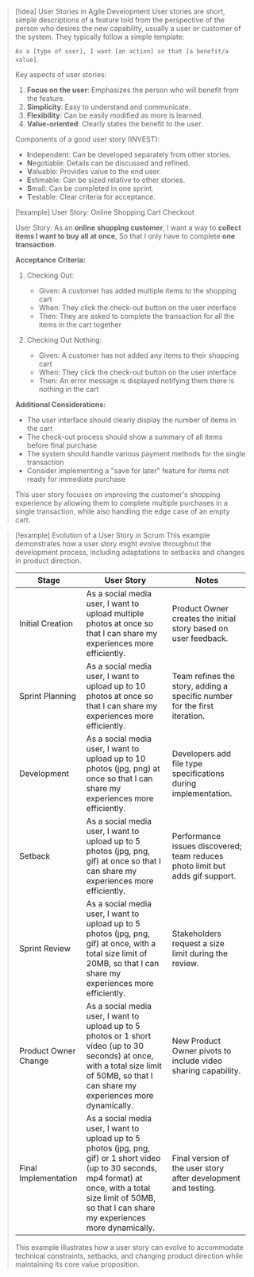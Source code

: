 > [!idea] User Stories in Agile Development
> User stories are short, simple descriptions of a feature told from the perspective of the person who desires the new capability, usually a user or customer of the system. They typically follow a simple template:
> 
> `As a [type of user], I want [an action] so that [a benefit/a value]`.
> 
> Key aspects of user stories:
> 
> 1. **Focus on the user**: Emphasizes the person who will benefit from the feature.
> 2. **Simplicity**: Easy to understand and communicate.
> 3. **Flexibility**: Can be easily modified as more is learned.
> 4. **Value-oriented**: Clearly states the benefit to the user.
> 
> Components of a good user story (INVEST):
> - **I**ndependent: Can be developed separately from other stories.
> - **N**egotiable: Details can be discussed and refined.
> - **V**aluable: Provides value to the end user.
> - **E**stimable: Can be sized relative to other stories.
> - **S**mall: Can be completed in one sprint.
> - **T**estable: Clear criteria for acceptance.

> [!example] User Story: Online Shopping Cart Checkout
> 
> User Story:
> As an **online shopping customer**,
> I want a way to **collect items I want to buy all at once**,
> So that I only have to complete **one transaction**.
> 
> **Acceptance Criteria:**
> 
> 1. Checking Out:
>    - Given: A customer has added multiple items to the shopping cart
>    - When: They click the check-out button on the user interface
>    - Then: They are asked to complete the transaction for all the items in the cart together
> 
> 2. Checking Out Nothing:
>    - Given: A customer has not added any items to their shopping cart
>    - When: They click the check-out button on the user interface
>    - Then: An error message is displayed notifying them there is nothing in the cart
> 
> **Additional Considerations:**
> - The user interface should clearly display the number of items in the cart
> - The check-out process should show a summary of all items before final purchase
> - The system should handle various payment methods for the single transaction
> - Consider implementing a "save for later" feature for items not ready for immediate purchase
> 
> This user story focuses on improving the customer's shopping experience by allowing them to complete multiple purchases in a single transaction, while also handling the edge case of an empty cart.

> [!example] Evolution of a User Story in Scrum
> This example demonstrates how a user story might evolve throughout the development process, including adaptations to setbacks and changes in product direction.
> 
> | Stage | User Story | Notes |
> |-------|------------|-------|
> | Initial Creation | As a social media user, I want to upload multiple photos at once so that I can share my experiences more efficiently. | Product Owner creates the initial story based on user feedback. |
> | Sprint Planning | As a social media user, I want to upload up to 10 photos at once so that I can share my experiences more efficiently. | Team refines the story, adding a specific number for the first iteration. |
> | Development | As a social media user, I want to upload up to 10 photos (jpg, png) at once so that I can share my experiences more efficiently. | Developers add file type specifications during implementation. |
> | Setback | As a social media user, I want to upload up to 5 photos (jpg, png, gif) at once so that I can share my experiences more efficiently. | Performance issues discovered; team reduces photo limit but adds gif support. |
> | Sprint Review | As a social media user, I want to upload up to 5 photos (jpg, png, gif) at once, with a total size limit of 20MB, so that I can share my experiences more efficiently. | Stakeholders request a size limit during the review. |
> | Product Owner Change | As a social media user, I want to upload up to 5 photos or 1 short video (up to 30 seconds) at once, with a total size limit of 50MB, so that I can share my experiences more dynamically. | New Product Owner pivots to include video sharing capability. |
> | Final Implementation | As a social media user, I want to upload up to 5 photos (jpg, png, gif) or 1 short video (up to 30 seconds, mp4 format) at once, with a total size limit of 50MB, so that I can share my experiences more dynamically. | Final version of the user story after development and testing. |
> 
> This example illustrates how a user story can evolve to accommodate technical constraints, setbacks, and changing product direction while maintaining its core value proposition.







